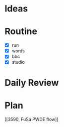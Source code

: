 # Ideas
# Routine
- [x] run
- [x] words
- [x] bbc
- [x] studio
# Daily Review

# Plan
[[3590, FuSa PWDE flow]]